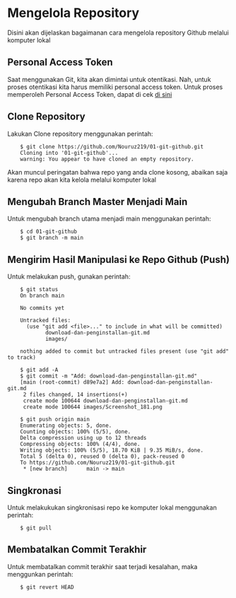 # Mengelola Repository

Disini akan dijelaskan bagaimanan cara mengelola repository Github melalui komputer lokal

## Personal Access Token

Saat menggunakan Git, kita akan dimintai untuk otentikasi. Nah, untuk proses otentikasi kita harus memiliki personal access token. Untuk proses memperoleh Personal Access Token, dapat di cek [di sini](https://docs.github.com/en/authentication/keeping-your-account-and-data-secure/creating-a-personal-access-token)

## Clone Repository

Lakukan Clone repository menggunakan perintah:

        $ git clone https://github.com/Nouruz219/01-git-github.git
        Cloning into '01-git-github'...
        warning: You appear to have cloned an empty repository.

Akan muncul peringatan bahwa repo yang anda clone kosong, abaikan saja karena repo akan kita kelola melalui komputer lokal

## Mengubah Branch Master Menjadi Main

Untuk mengubah branch utama menjadi main menggunakan perintah:

        $ cd 01-git-github
        $ git branch -m main

## Mengirim Hasil Manipulasi ke Repo Github (Push)

Untuk melakukan push, gunakan perintah:

        $ git status
        On branch main

        No commits yet

        Untracked files:
          (use "git add <file>..." to include in what will be committed)
                download-dan-penginstallan-git.md
                images/

        nothing added to commit but untracked files present (use "git add" to track)

        $ git add -A
        $ git commit -m "Add: download-dan-penginstallan-git.md"
        [main (root-commit) d89e7a2] Add: download-dan-penginstallan-git.md
         2 files changed, 14 insertions(+)
         create mode 100644 download-dan-penginstallan-git.md
         create mode 100644 images/Screenshot_181.png

        $ git push origin main
        Enumerating objects: 5, done.
        Counting objects: 100% (5/5), done.
        Delta compression using up to 12 threads
        Compressing objects: 100% (4/4), done.
        Writing objects: 100% (5/5), 18.70 KiB | 9.35 MiB/s, done.
        Total 5 (delta 0), reused 0 (delta 0), pack-reused 0
        To https://github.com/Nouruz219/01-git-github.git
         * [new branch]      main -> main

## Singkronasi

Untuk melakukukan singkronisasi repo ke komputer lokal menggunakan perintah:

        $ git pull

## Membatalkan Commit Terakhir

Untuk membatalkan commit terakhir saat terjadi kesalahan, maka menggunkan perintah:

        $ git revert HEAD